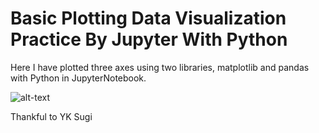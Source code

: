 # Basic Plotting Data Visualization Practice By Jupyter With Python
Here I have plotted three axes using two libraries, matplotlib and pandas with Python in JupyterNotebook.






 ![alt-text](https://media.giphy.com/media/eKgAzcvMYB92Yudjye/giphy.gif)
 
 
Thankful to YK Sugi
